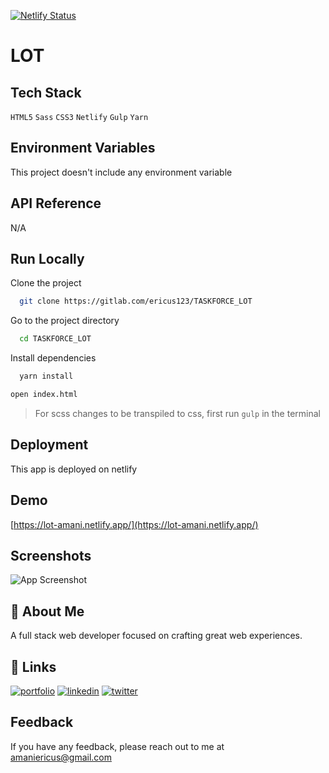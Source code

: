[![Netlify Status](https://api.netlify.com/api/v1/badges/564a2b40-366b-42be-a76a-fe4cb85f3916/deploy-status)](https://app.netlify.com/sites/covicalc/deploys)

# LOT

## Tech Stack

`HTML5`
`Sass`
`CSS3`
`Netlify`
`Gulp`
`Yarn`

## Environment Variables

This project doesn't include any environment variable

## API Reference

N/A

## Run Locally

Clone the project

```bash
  git clone https://gitlab.com/ericus123/TASKFORCE_LOT
```

Go to the project directory

```bash
  cd TASKFORCE_LOT
```

Install dependencies

```bash
  yarn install
```

```bash
open index.html
```

> For scss changes to be transpiled
> to css, first run `gulp` in the terminal

## Deployment

This app is deployed on netlify

## Demo

[https://lot-amani.netlify.app/](https://lot-amani.netlify.app/)

## Screenshots

![App Screenshot](https://i2.paste.pics/DVHAX.png)

## 🚀 About Me

A full stack web developer focused on crafting great web experiences.

## 🔗 Links

[![portfolio](https://img.shields.io/badge/my_portfolio-000?style=for-the-badge&logo=ko-fi&logoColor=white)](https://www.amanieric.com/)
[![linkedin](https://img.shields.io/badge/linkedin-0A66C2?style=for-the-badge&logo=linkedin&logoColor=white)](https://www.linkedin.com/in/amani-eric/)
[![twitter](https://img.shields.io/badge/twitter-1DA1F2?style=for-the-badge&logo=twitter&logoColor=white)](https://twitter.com/amaniericus)

## Feedback

If you have any feedback, please reach out to me at amaniericus@gmail.com
